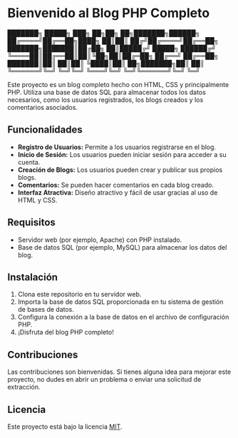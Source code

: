 # Bienvenido al Blog PHP Completo

███████╗ █████╗ ███╗ ██╗██╗ ██╗███████╗██████╗
██╔════╝██╔══██╗████╗ ██║██║ ██╔╝██╔════╝██╔══██╗
███████╗███████║██╔██╗ ██║█████╔╝ █████╗ ██████╔╝
╚════██║██╔══██║██║╚██╗██║██╔═██╗ ██╔══╝ ██╔══██╗
███████║██║ ██║██║ ╚████║██║ ██╗███████╗██║ ██║
╚══════╝╚═╝ ╚═╝╚═╝ ╚═══╝╚═╝ ╚═╝╚══════╝╚═╝ ╚═╝


Este proyecto es un blog completo hecho con HTML, CSS y principalmente PHP. Utiliza una base de datos SQL para almacenar todos los datos necesarios, como los usuarios registrados, los blogs creados y los comentarios asociados.

## Funcionalidades

- **Registro de Usuarios:** Permite a los usuarios registrarse en el blog.
- **Inicio de Sesión:** Los usuarios pueden iniciar sesión para acceder a su cuenta.
- **Creación de Blogs:** Los usuarios pueden crear y publicar sus propios blogs.
- **Comentarios:** Se pueden hacer comentarios en cada blog creado.
- **Interfaz Atractiva:** Diseño atractivo y fácil de usar gracias al uso de HTML y CSS.

## Requisitos

- Servidor web (por ejemplo, Apache) con PHP instalado.
- Base de datos SQL (por ejemplo, MySQL) para almacenar los datos del blog.

## Instalación

1. Clona este repositorio en tu servidor web.
2. Importa la base de datos SQL proporcionada en tu sistema de gestión de bases de datos.
3. Configura la conexión a la base de datos en el archivo de configuración PHP.
4. ¡Disfruta del blog PHP completo!

## Contribuciones

Las contribuciones son bienvenidas. Si tienes alguna idea para mejorar este proyecto, no dudes en abrir un problema o enviar una solicitud de extracción.

## Licencia

Este proyecto está bajo la licencia [MIT](https://opensource.org/licenses/MIT).
